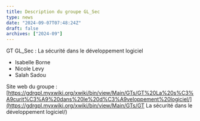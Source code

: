 ```yaml
---
title: Description du groupe GL_Sec
type: news
date: "2024-09-07T07:48:24Z"
draft: false
archives: ["2024-09"]
---
```


GT GL_Sec :  La sécurité dans le développement logiciel

  * Isabelle Borne
  * Nicole Levy
  * Salah Sadou



Site web du groupe : [https://gdrgpl.myxwiki.org/xwiki/bin/view/Main/GTs/GT%20La%20s%C3%A9curit%C3%A9%20dans%20le%20d%C3%A9veloppement%20logiciel/](https://gdrgpl.myxwiki.org/xwiki/bin/view/Main/GTs/GT La sécurité dans le développement logiciel/)
